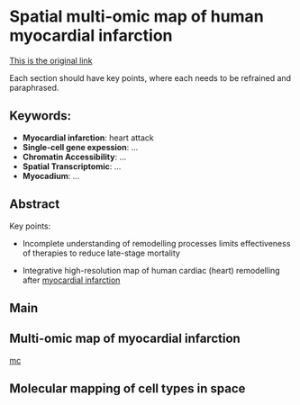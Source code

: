 # Spatial multi-omic map of human myocardial infarction

[This is the original link](https://www.nature.com/articles/s41586-022-05060-x)

Each section should have key points, where each needs to be refrained and paraphrased.

## Keywords:

- **Myocardial infarction**: heart attack
- **Single-cell gene expession**: ... 
- **Chromatin Accessibility**: ...
- **Spatial Transcriptomic**: ...
- **Myocadium**: ...


## Abstract
Key points:
- Incomplete understanding of remodelling processes limits effectiveness of therapies to reduce late-stage mortality
 
- Integrative high-resolution map of human cardiac (heart) remodelling after [myocardial infarction](## "Heart Attack")



## Main



## Multi-omic map of myocardial infarction

[mc](#myo_inf)

## Molecular mapping of cell types in space

